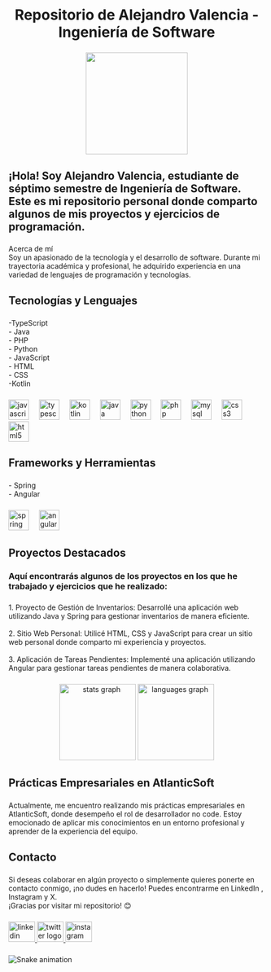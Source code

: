 <h1 align="center">Repositorio de Alejandro Valencia - Ingeniería de Software</h1>

###

<div align="center">
  <img height="200" src="https://i.pinimg.com/originals/e4/26/70/e426702edf874b181aced1e2fa5c6cde.gif"  />
</div>

###

<h2 align="left">¡Hola! Soy Alejandro Valencia, estudiante de séptimo semestre de Ingeniería de Software. Este es mi repositorio personal donde comparto algunos de mis proyectos y ejercicios de programación.</h2>

###

<p align="left">Acerca de mí<br>Soy un apasionado de la tecnología y el desarrollo de software. Durante mi trayectoria académica y profesional, he adquirido experiencia en una variedad de lenguajes de programación y tecnologías.</p>

###

<h2 align="left">Tecnologías y Lenguajes</h2>

###

<p align="left">-TypeScript<br>- Java<br>- PHP<br>- Python<br>- JavaScript<br>- HTML<br>- CSS<br>-Kotlin</p>

###

<div align="left">
  <img src="https://cdn.jsdelivr.net/gh/devicons/devicon/icons/javascript/javascript-original.svg" height="40" alt="javascript logo"  />
  <img width="12" />
  <img src="https://cdn.jsdelivr.net/gh/devicons/devicon/icons/typescript/typescript-original.svg" height="40" alt="typescript logo"  />
  <img width="12" />
  <img src="https://cdn.jsdelivr.net/gh/devicons/devicon/icons/kotlin/kotlin-original.svg" height="40" alt="kotlin logo"  />
  <img width="12" />
  <img src="https://cdn.jsdelivr.net/gh/devicons/devicon/icons/java/java-original.svg" height="40" alt="java logo"  />
  <img width="12" />
  <img src="https://cdn.jsdelivr.net/gh/devicons/devicon/icons/python/python-original.svg" height="40" alt="python logo"  />
  <img width="12" />
  <img src="https://cdn.jsdelivr.net/gh/devicons/devicon/icons/php/php-original.svg" height="40" alt="php logo"  />
  <img width="12" />
  <img src="https://cdn.jsdelivr.net/gh/devicons/devicon/icons/mysql/mysql-original.svg" height="40" alt="mysql logo"  />
  <img width="12" />
  <img src="https://cdn.jsdelivr.net/gh/devicons/devicon/icons/css3/css3-original.svg" height="40" alt="css3 logo"  />
  <img width="12" />
  <img src="https://cdn.jsdelivr.net/gh/devicons/devicon/icons/html5/html5-original.svg" height="40" alt="html5 logo"  />
</div>

###

<h2 align="left">Frameworks y Herramientas</h2>

###

<p align="left">- Spring<br>- Angular</p>

###

<div align="left">
  <img src="https://cdn.jsdelivr.net/gh/devicons/devicon/icons/spring/spring-original.svg" height="40" alt="spring logo"  />
  <img width="12" />
  <img src="https://cdn.jsdelivr.net/gh/devicons/devicon/icons/angularjs/angularjs-original.svg" height="40" alt="angularjs logo"  />
</div>

###

<h2 align="left">Proyectos Destacados</h2>

###

<h3 align="left">Aquí encontrarás algunos de los proyectos en los que he trabajado y ejercicios que he realizado:</h3>

###

<p align="left">1. Proyecto de Gestión de Inventarios: Desarrollé una aplicación web utilizando Java y Spring para gestionar inventarios de manera eficiente.<br><br>2. Sitio Web Personal: Utilicé HTML, CSS y JavaScript para crear un sitio web personal donde comparto mi experiencia y proyectos.<br><br>3. Aplicación de Tareas Pendientes: Implementé una aplicación utilizando Angular para gestionar tareas pendientes de manera colaborativa.</p>

###

<div align="center">
  <img src="https://github-readme-stats.vercel.app/api?username=alejo78912&hide_title=false&hide_rank=false&show_icons=true&include_all_commits=true&count_private=true&disable_animations=false&theme=dracula&locale=en&hide_border=false&order=1" height="150" alt="stats graph"  />
  <img src="https://github-readme-stats.vercel.app/api/top-langs?username=alejo78912&locale=en&hide_title=false&layout=compact&card_width=320&langs_count=5&theme=dracula&hide_border=false&order=2" height="150" alt="languages graph"  />
</div>

###

<h2 align="left">Prácticas Empresariales en AtlanticSoft</h2>

###

<p align="left">Actualmente, me encuentro realizando mis prácticas empresariales en AtlanticSoft, donde desempeño el rol de desarrollador no code. Estoy emocionado de aplicar mis conocimientos en un entorno profesional y aprender de la experiencia del equipo.</p>

###

<h2 align="left">Contacto</h2>

###

<p align="left">Si deseas colaborar en algún proyecto o simplemente quieres ponerte en contacto conmigo, ¡no dudes en hacerlo! Puedes encontrarme en LinkedIn , Instagram y X.<br>¡Gracias por visitar mi repositorio! 😊</p>

###

<div align="left">
  <a href="https://www.linkedin.com/in/alejandro-valencia-13b047269/" target="_blank">
    <img src="https://raw.githubusercontent.com/maurodesouza/profile-readme-generator/master/src/assets/icons/social/linkedin/default.svg" width="52" height="40" alt="linkedin logo"  />
  </a>
  <a href="https://twitter.com/Alejo78912" target="_blank">
    <img src="https://raw.githubusercontent.com/maurodesouza/profile-readme-generator/master/src/assets/icons/social/twitter/default.svg" width="52" height="40" alt="twitter logo"  />
  </a>
  <a href="https://www.instagram.com/alejo78912/" target="_blank">
    <img src="https://raw.githubusercontent.com/maurodesouza/profile-readme-generator/master/src/assets/icons/social/instagram/default.svg" width="52" height="40" alt="instagram logo"  />
  </a>
</div>

###

<img src="https://raw.githubusercontent.com/alejo78912/alejo78912/output/snake.svg" alt="Snake animation" />

###
